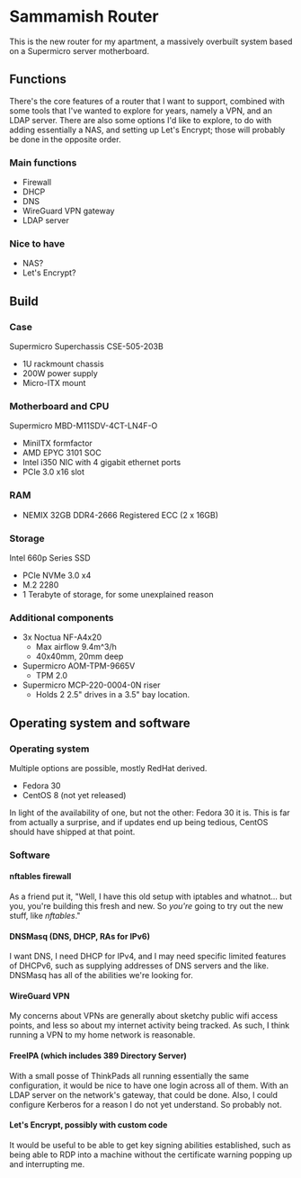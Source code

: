 # Sammamish Router

This is the new router for my apartment, a massively overbuilt system based on
a Supermicro server motherboard.

## Functions

There's the core features of a router that I want to support, combined with
some tools that I've wanted to explore for years, namely a VPN, and an LDAP
server. There are also some options I'd like to explore, to do with adding
essentially a NAS, and setting up Let's Encrypt; those will probably be done in
the opposite order.

### Main functions

- Firewall
- DHCP
- DNS
- WireGuard VPN gateway
- LDAP server

### Nice to have

- NAS?
- Let's Encrypt?

## Build

### Case

Supermicro Superchassis CSE-505-203B

- 1U rackmount chassis
- 200W power supply
- Micro-ITX mount

### Motherboard and CPU

Supermicro MBD-M11SDV-4CT-LN4F-O

- MiniITX formfactor
- AMD EPYC 3101 SOC
- Intel i350 NIC with 4 gigabit ethernet ports
- PCIe 3.0 x16 slot

### RAM

- NEMIX 32GB DDR4-2666 Registered ECC (2 x 16GB)

### Storage

Intel 660p Series SSD

- PCIe NVMe 3.0 x4
- M.2 2280
- 1 Terabyte of storage, for some unexplained reason

### Additional components

- 3x Noctua NF-A4x20
  - Max airflow 9.4m^3/h
  - 40x40mm, 20mm deep
- Supermicro AOM-TPM-9665V
  - TPM 2.0
- Supermicro MCP-220-0004-0N riser
  - Holds 2 2.5" drives in a 3.5" bay location.

## Operating system and software

### Operating system

Multiple options are possible, mostly RedHat derived.

- Fedora 30
- CentOS 8 (not yet released)

In light of the availability of one, but not the other: Fedora 30 it is. This
is far from actually a surprise, and if updates end up being tedious, CentOS
should have shipped at that point.

### Software

#### nftables firewall

As a friend put it, "Well, I have this old setup with iptables and whatnot...
but you, you're building this fresh and new. So *you're* going to try out the
new stuff, like _nftables_."

#### DNSMasq (DNS, DHCP, RAs for IPv6)

I want DNS, I need DHCP for IPv4, and I may need specific limited features of
DHCPv6, such as supplying addresses of DNS servers and the like. DNSMasq has
all of the abilities we're looking for.

#### WireGuard VPN

My concerns about VPNs are generally about sketchy public wifi access points,
and less so about my internet activity being tracked. As such, I think running
a VPN to my home network is reasonable.

#### FreeIPA (which includes 389 Directory Server)

With a small posse of ThinkPads all running essentially the same configuration,
it would be nice to have one login across all of them. With an LDAP server on
the network's gateway, that could be done. Also, I could configure Kerberos for
a reason I do not yet understand. So probably not.

#### Let's Encrypt, possibly with custom code

It would be useful to be able to get key signing abilities established, such as
being able to RDP into a machine without the certificate warning popping up and
interrupting me.
